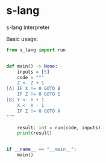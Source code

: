 # s-lang
s-lang interpreter

Basic usage:
```python
from s_lang import run


def main() -> None:
    inputs = [5]
    code = """
    Z <- Z + 1
[A] IF X != 0 GOTO B
    IF Z != 0 GOTO E
[B] Y <- Y + 1
    X <- X - 1
    IF Z != 0 GOTO A
"""

    result: int = run(code, inputs)
    print(result) 


if __name__ == "__main__":
    main()

```
